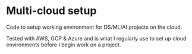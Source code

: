 # Multi-cloud setup
Code to setup working environment for DS/ML/AI projects on the cloud. 

Tested with AWS, GCP & Azure and is what I regularly use to set up cloud environments before I begin work on a project.

